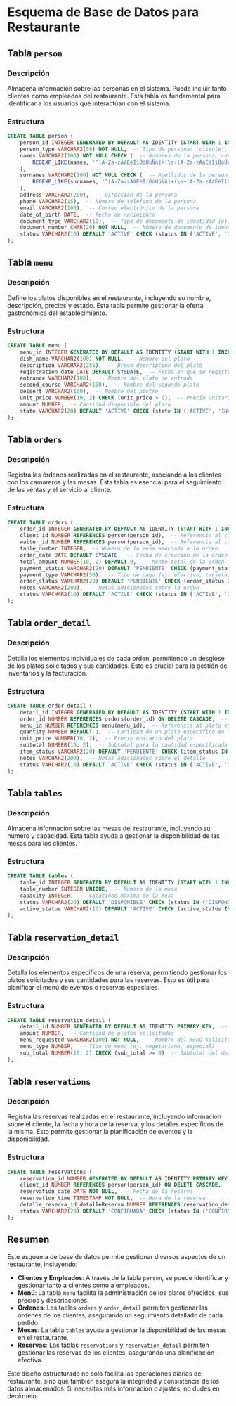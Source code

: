 # Esquema de Base de Datos para Restaurante

## Tabla `person`
### Descripción
Almacena información sobre las personas en el sistema. Puede incluir tanto clientes como empleados del restaurante. Esta tabla es fundamental para identificar a los usuarios que interactúan con el sistema.

### Estructura

```sql
CREATE TABLE person (
    person_id INTEGER GENERATED BY DEFAULT AS IDENTITY (START WITH 1 INCREMENT BY 1) PRIMARY KEY,  -- Identificador único para cada persona
    person_type VARCHAR2(50) NOT NULL,  -- Tipo de persona: 'cliente', 'empleado', etc.
    names VARCHAR2(100) NOT NULL CHECK (  -- Nombres de la persona, con validación para evitar caracteres inválidos
        REGEXP_LIKE(names, '^[A-Za-zÁáÉéÍíÓóÚúÑñ]+(\s+[A-Za-zÁáÉéÍíÓóÚúÑñ]+)*$')
    ),
    surnames VARCHAR2(100) NOT NULL CHECK (  -- Apellidos de la persona, con validación similar
        REGEXP_LIKE(surnames, '^[A-Za-zÁáÉéÍíÓóÚúÑñ]+(\s+[A-Za-zÁáÉéÍíÓóÚúÑñ]+)*$')
    ),
    address VARCHAR2(200),  -- Dirección de la persona
    phone VARCHAR2(15),  -- Número de teléfono de la persona
    email VARCHAR2(100),  -- Correo electrónico de la persona
    date_of_birth DATE,  -- Fecha de nacimiento
    document_type VARCHAR2(10),  -- Tipo de documento de identidad (ej. DNI, pasaporte)
    document_number CHAR(20) NOT NULL,  -- Número de documento de identidad
    status VARCHAR2(10) DEFAULT 'ACTIVE' CHECK (status IN ('ACTIVE', 'INACTIVE'))  -- Estado de la persona
);
```

## Tabla `menu`
### Descripción
Define los platos disponibles en el restaurante, incluyendo su nombre, descripción, precios y estado. Esta tabla permite gestionar la oferta gastronómica del establecimiento.

### Estructura

```sql
CREATE TABLE menu (
    menu_id INTEGER GENERATED BY DEFAULT AS IDENTITY (START WITH 1 INCREMENT BY 1) PRIMARY KEY,  -- Identificador único para cada plato
    dish_name VARCHAR2(100) NOT NULL,  -- Nombre del plato
    description VARCHAR2(255),  -- Breve descripción del plato
    registration_date DATE DEFAULT SYSDATE,  -- Fecha en que se registró el plato
    entrance VARCHAR2(100),  -- Nombre del plato de entrada
    second_course VARCHAR2(100),  -- Nombre del segundo plato
    dessert VARCHAR2(100),  -- Nombre del postre
    unit_price NUMBER(10, 2) CHECK (unit_price > 0),  -- Precio unitario del plato
    amount NUMBER,  -- Cantidad disponible del plato
    state VARCHAR2(20) DEFAULT 'ACTIVE' CHECK (state IN ('ACTIVE', 'INACTIVE'))  -- Estado del plato
);
```

## Tabla `orders`
### Descripción
Registra las órdenes realizadas en el restaurante, asociando a los clientes con los camareros y las mesas. Esta tabla es esencial para el seguimiento de las ventas y el servicio al cliente.

### Estructura

```sql
CREATE TABLE orders (
    order_id INTEGER GENERATED BY DEFAULT AS IDENTITY (START WITH 1 INCREMENT BY 1) PRIMARY KEY,  -- Identificador único para cada orden
    client_id NUMBER REFERENCES person(person_id),  -- Referencia al cliente que realiza la orden
    waiter_id NUMBER REFERENCES person(person_id),  -- Referencia al camarero que atiende la orden
    table_number INTEGER,  -- Número de la mesa asociada a la orden
    order_date DATE DEFAULT SYSDATE,  -- Fecha de creación de la orden
    total_amount NUMBER(10, 2) DEFAULT 0,  -- Monto total de la orden
    payment_status VARCHAR2(20) DEFAULT 'PENDIENTE' CHECK (payment_status IN ('PENDIENTE', 'PAGADO', 'CANCELADO')),  -- Estado del pago
    payment_type VARCHAR2(50),  -- Tipo de pago (ej. efectivo, tarjeta)
    order_status VARCHAR2(20) DEFAULT 'PENDIENTE' CHECK (order_status IN ('PENDIENTE', 'EN_PROCESO', 'COMPLETADO', 'CANCELADO')),  -- Estado de la orden
    notes VARCHAR2(200),  -- Notas adicionales sobre la orden
    status VARCHAR2(10) DEFAULT 'ACTIVE' CHECK (status IN ('ACTIVE', 'INACTIVE'))  -- Estado de la orden
);
```

## Tabla `order_detail`
### Descripción
Detalla los elementos individuales de cada orden, permitiendo un desglose de los platos solicitados y sus cantidades. Esto es crucial para la gestión de inventarios y la facturación.

### Estructura

```sql
CREATE TABLE order_detail (
    detail_id INTEGER GENERATED BY DEFAULT AS IDENTITY (START WITH 1 INCREMENT BY 1) PRIMARY KEY,  -- Identificador único para cada detalle de orden
    order_id NUMBER REFERENCES orders(order_id) ON DELETE CASCADE,  -- Referencia a la orden en la tabla `orders`
    menu_id NUMBER REFERENCES menu(menu_id),  -- Referencia al plato en la tabla `menu`
    quantity NUMBER DEFAULT 1,  -- Cantidad de un plato específico en la orden
    unit_price NUMBER(10, 2),  -- Precio unitario del plato
    subtotal NUMBER(10, 2),  -- Subtotal para la cantidad especificada
    item_status VARCHAR2(20) DEFAULT 'PENDIENTE' CHECK (item_status IN ('PENDIENTE', 'PREPARANDO', 'SERVIDO', 'CANCELADO')),  -- Estado del elemento
    notes VARCHAR2(200),  -- Notas adicionales sobre el detalle
    status VARCHAR2(10) DEFAULT 'ACTIVE' CHECK (status IN ('ACTIVE', 'INACTIVE'))  -- Estado del detalle
);
```

## Tabla `tables`
### Descripción
Almacena información sobre las mesas del restaurante, incluyendo su número y capacidad. Esta tabla ayuda a gestionar la disponibilidad de las mesas para los clientes.

### Estructura

```sql
CREATE TABLE tables (
    table_id INTEGER GENERATED BY DEFAULT AS IDENTITY (START WITH 1 INCREMENT BY 1) PRIMARY KEY,  -- Identificador único para cada mesa
    table_number INTEGER UNIQUE,  -- Número de la mesa
    capacity INTEGER,  -- Capacidad máxima de la mesa
    status VARCHAR2(20) DEFAULT 'DISPONIBLE' CHECK (status IN ('DISPONIBLE', 'OCUPADO', 'RESERVADO')),  -- Estado de la mesa
    active_status VARCHAR2(10) DEFAULT 'ACTIVE' CHECK (active_status IN ('ACTIVE', 'INACTIVE'))  -- Indica si la mesa está activa o inactiva
);
```

## Tabla `reservation_detail`
### Descripción
Detalla los elementos específicos de una reserva, permitiendo gestionar los platos solicitados y sus cantidades para las reservas. Esto es útil para planificar el menú de eventos o reservas especiales.

### Estructura

```sql
CREATE TABLE reservation_detail (
    detail_id NUMBER GENERATED BY DEFAULT AS IDENTITY PRIMARY KEY,  -- Identificador único para cada detalle de reserva
    amount NUMBER,  -- Cantidad de platos solicitados
    menu_requested VARCHAR2(100) NOT NULL,  -- Nombre del menú solicitado
    menu_type NUMBER,  -- Tipo de menú (ej. vegetariano, especial)
    sub_total NUMBER(10, 2) CHECK (sub_total >= 0)  -- Subtotal del detalle de la reserva
);
```

## Tabla `reservations`
### Descripción
Registra las reservas realizadas en el restaurante, incluyendo información sobre el cliente, la fecha y hora de la reserva, y los detalles específicos de la misma. Esto permite gestionar la planificación de eventos y la disponibilidad.

### Estructura

```sql
CREATE TABLE reservations (
    reservation_id NUMBER GENERATED BY DEFAULT AS IDENTITY PRIMARY KEY,  -- Identificador único para cada reserva
    client_id NUMBER REFERENCES person(person_id) ON DELETE CASCADE,  -- Referencia al cliente que realiza la reserva
    reservation_date DATE NOT NULL,  -- Fecha de la reserva
    reservation_time TIMESTAMP NOT NULL,  -- Hora de la reserva
    detalle_reserva_id_detalleReserva NUMBER REFERENCES reservation_detail(detail_id) ON DELETE CASCADE,  -- Detalle de reserva
    status VARCHAR2(20) DEFAULT 'CONFIRMADA' CHECK (status IN ('CONFIRMADA', 'CANCELADA', 'PENDIENTE'))  -- Estado de la reserva
);
```

## Resumen

Este esquema de base de datos permite gestionar diversos aspectos de un restaurante, incluyendo:

- **Clientes y Empleados**: A través de la tabla `person`, se puede identificar y gestionar tanto a clientes como a empleados.
- **Menú**: La tabla `menu` facilita la administración de los platos ofrecidos, sus precios y descripciones.
- **Órdenes**: Las tablas `orders` y `order_detail` permiten gestionar las órdenes de los clientes, asegurando un seguimiento detallado de cada pedido.
- **Mesas**: La tabla `tables` ayuda a gestionar la disponibilidad de las mesas en el restaurante.
- **Reservas**: Las tablas `reservations` y `reservation_detail` permiten gestionar las reservas de los clientes, asegurando una planificación efectiva.

Este diseño estructurado no solo facilita las operaciones diarias del restaurante, sino que también asegura la integridad y consistencia de los datos almacenados. Si necesitas más información o ajustes, no dudes en decírmelo.
